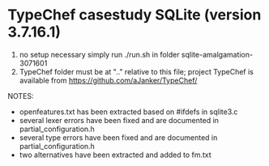 TypeChef casestudy SQLite (version 3.7.16.1)
============================================

1. no setup necessary simply run ./run.sh in folder sqlite-amalgamation-3071601
2. TypeChef folder must be at ".." relative to this file; project TypeChef is available from https://github.com/aJanker/TypeChef/

NOTES:
- openfeatures.txt has been extracted based on #ifdefs in sqlite3.c
- several lexer errors have been fixed and are documented in partial_configuration.h
- several type errors have been fixed and are documented in partial_configuration.h
- two alternatives have been extracted and added to fm.txt

